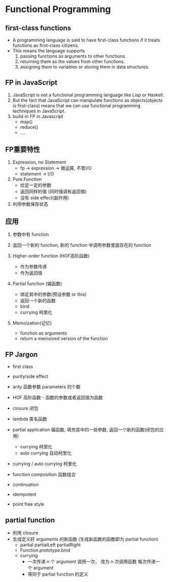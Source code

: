 # Functional Programming

## first-class functions

- A programming language is said to have first-class functions if it treats functions as first-class citizens.
- This means the language supports
    1. passing functions as arguments to other functions.
    2. returning them as the values from other functions.
    3. assigning them to variables or storing them in data structures.

## FP in JavaScript

1. JavaScript is not a functional programming language like Lisp or Haskell.
2. But the fact that JavaScript can manipulate functions as objects(objects is first-class) means that we can use functional programming techniques in JavaScript.
3. build-in FP in Javascript
    - map()
    - reduce()
    - ....

## FP重要特性

1. Expression, no Statement
    - fp -> expression -> 做运算, 不管I/O
    - statement -> I/O
2. Pure Function
    - 给定一定的参数
    - 返回同样的值 (同时强调有返回值)
    - 没有 side effect(副作用)
3. 利用参数保存状态

## 应用

1. 参数中有 function
2. 返回一个新的 function, 新的 function 中调用参数里面存在的 function


1. Higher-order function (HOF高阶函数)
    - 作为参数传递
    - 作为返回值
2. Partial function (偏函数)
    - 绑定其中的参数(预设参数 or this)
    - 返回一个新的函数
    - bind
    - currying 柯里化
3. Memoization(记忆)
    - function as arguments
    - return a memoized version of the function

## FP Jargon

- first class
- purity/side effect

- arity 函数参数 parameters 的个数
- HOF   高阶函数 - 函数的参数或者返回值为函数
- closure 闭包
- lambda  匿名函数
- partial application 偏函数, 填充其中的一些参数, 返回一个新的函数(闭包的应用)
  - currying 柯里化
  - auto currying 自动柯里化
- currying / auto currying 柯里化
- function composition 函数组合
- continuation
- idempotent
- point free style

## partial function

- 利用 closure
- 生成定义好 arguments 的新函数 (生成新函数的函数即为 partial function)
  - partial partialLeft partialRight
  - Function.prototype.bind
  - currying
    + 一次传递 n 个 argument 调用一次， 改为 n 次调用函数 每次传递一个 argument
    + 等同于 partial function 的定义